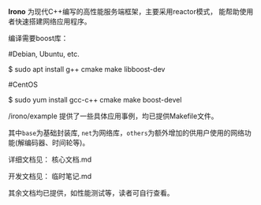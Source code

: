 **Irono** 为现代C++编写的高性能服务端框架，主要采用reactor模式，
能帮助使用者快速搭建网络应用程序。

编译需要boost库：

#Debian, Ubuntu, etc.

$ sudo apt install g++ cmake make libboost-dev

#CentOS

$ sudo yum install gcc-c++ cmake make boost-devel

/irono/example  提供了一些具体应用事例，均已提供Makefile文件。

其中`base`为基础封装库, `net`为网络库，`others`为额外增加的供用户使用的网络功能(解编码器、时间轮等)。

详细文档见： 核心文档.md

开发文档见： 临时笔记.md

其余文档均已提供，如性能测试等，读者可自行查看。